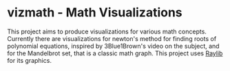 # vizmath - Math Visualizations

This project aims to produce visualizations for
various math concepts. Currently there are
visualizations for newton's method for finding roots
of polynomial equations, inspired by 3Blue1Brown's
video on the subject, and for the Mandelbrot set,
that is a classic math graph. This project uses
[Raylib](https://www.raylib.com/) for its graphics.

